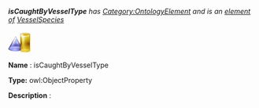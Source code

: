 ___isCaughtByVesselType__ 
 has
 [Category:OntologyElement](../../Category/OntologyElement "Category:OntologyElement") 
 and is an
 [element of](../../Property/ElementOf "Property:ElementOf") 
[VesselSpecies](../../Submissions/VesselSpecies "Submissions:VesselSpecies")_




  





[![ObjectProperty](../public/images/thumb/c/c3/ObjectProperty.gif/45px-ObjectProperty.gif)](../../Image/ObjectProperty.gif "ObjectProperty")


__Name__ 
 : isCaughtByVesselType
 



__Type:__ 
 owl:ObjectProperty
 



__Description__ 
 :